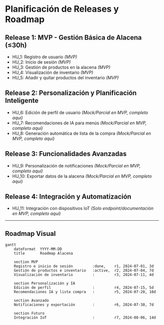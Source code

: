 # Planificación de Releases y Roadmap

## Release 1: MVP - Gestión Básica de Alacena (≤30h)
- HU_1: Registro de usuario *(MVP)*
- HU_2: Inicio de sesión *(MVP)*
- HU_3: Gestión de productos en la alacena *(MVP)*
- HU_4: Visualización de inventario *(MVP)*
- HU_5: Añadir y quitar productos del inventario *(MVP)*

## Release 2: Personalización y Planificación Inteligente
- HU_6: Edición de perfil de usuario *(Mock/Parcial en MVP, completo aquí)*
- HU_7: Recomendaciones de IA para menús *(Mock/Parcial en MVP, completo aquí)*
- HU_8: Generación automática de lista de la compra *(Mock/Parcial en MVP, completo aquí)*

## Release 3: Funcionalidades Avanzadas
- HU_9: Personalización de notificaciones *(Mock/Parcial en MVP, completo aquí)*
- HU_10: Exportar datos de la alacena *(Mock/Parcial en MVP, completo aquí)*

## Release 4: Integración y Automatización
- HU_11: Integración con dispositivos IoT *(Solo endpoint/documentación en MVP, completo aquí)*

---

## Roadmap Visual

```mermaid
gantt
    dateFormat  YYYY-MM-DD
    title       Roadmap Alacena

    section MVP
    Registro e inicio de sesión         :done,    r1, 2024-07-01, 3d
    Gestión de productos e inventario   :active,  r2, 2024-07-04, 7d
    Visualización de inventario         :         r3, 2024-07-11, 4d

    section Personalización y IA
    Edición de perfil                   :         r4, 2024-07-15, 5d
    Recomendaciones IA y lista compra   :         r5, 2024-07-20, 10d

    section Avanzado
    Notificaciones y exportación        :         r6, 2024-07-30, 7d

    section Futuro
    Integración IoT                     :         r7, 2024-08-06, 14d
```
